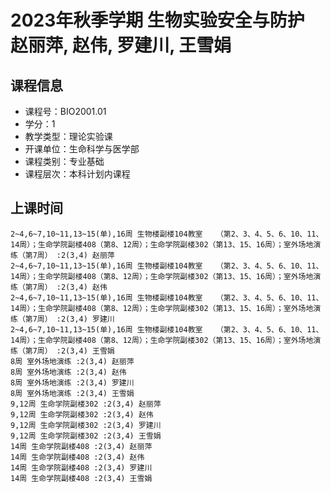 # 2023年秋季学期 生物实验安全与防护 赵丽萍, 赵伟, 罗建川, 王雪娟






## 课程信息

- 课程号：BIO2001.01
- 学分：1
- 教学类型：理论实验课
- 开课单位：生命科学与医学部
- 课程类别：专业基础
- 课程层次：本科计划内课程

## 上课时间

```
2~4,6~7,10~11,13~15(单),16周 生物楼副楼104教室	（第2、3、4、5、6、10、11、14周）；生命学院副楼408（第8、12周）；生命学院副楼302（第13、15、16周）；室外场地演练（第7周） :2(3,4) 赵丽萍
2~4,6~7,10~11,13~15(单),16周 生物楼副楼104教室	（第2、3、4、5、6、10、11、14周）；生命学院副楼408（第8、12周）；生命学院副楼302（第13、15、16周）；室外场地演练（第7周） :2(3,4) 赵伟
2~4,6~7,10~11,13~15(单),16周 生物楼副楼104教室	（第2、3、4、5、6、10、11、14周）；生命学院副楼408（第8、12周）；生命学院副楼302（第13、15、16周）；室外场地演练（第7周） :2(3,4) 罗建川
2~4,6~7,10~11,13~15(单),16周 生物楼副楼104教室	（第2、3、4、5、6、10、11、14周）；生命学院副楼408（第8、12周）；生命学院副楼302（第13、15、16周）；室外场地演练（第7周） :2(3,4) 王雪娟
8周 室外场地演练 :2(3,4) 赵丽萍
8周 室外场地演练 :2(3,4) 赵伟
8周 室外场地演练 :2(3,4) 罗建川
8周 室外场地演练 :2(3,4) 王雪娟
9,12周 生命学院副楼302 :2(3,4) 赵丽萍
9,12周 生命学院副楼302 :2(3,4) 赵伟
9,12周 生命学院副楼302 :2(3,4) 罗建川
9,12周 生命学院副楼302 :2(3,4) 王雪娟
14周 生命学院副楼408 :2(3,4) 赵丽萍
14周 生命学院副楼408 :2(3,4) 赵伟
14周 生命学院副楼408 :2(3,4) 罗建川
14周 生命学院副楼408 :2(3,4) 王雪娟
```

